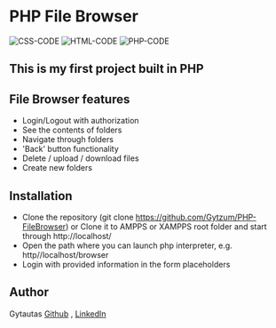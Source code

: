# PHP File Browser
![CSS-CODE](https://img.shields.io/badge/CSS-CODE-orange)
![HTML-CODE](https://img.shields.io/badge/HTML-CODE-blue)
![PHP-CODE](https://img.shields.io/badge/PHP-CODE-9cf)

## This is my first project built in PHP

## File Browser features

* Login/Logout with authorization
* See the contents of folders
* Navigate through folders
* 'Back' button functionality
* Delete / upload / download files
* Create new folders

## Installation

* Clone the repository (git clone https://github.com/Gytzum/PHP-FileBrowser) or Clone it to AMPPS or XAMPPS root folder and start through http://localhost/
* Open the path where you can launch php interpreter, e.g. http//localhost/browser
* Login with provided information in the form placeholders

## Author
Gytautas [Github](https://github.com/Gytzum) , [LinkedIn](https://www.linkedin.com/in/gytautas-zumaras-4ab552210/)
